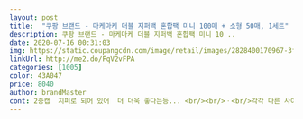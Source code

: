 ```yaml
---
layout: post 
title:  "쿠팡 브랜드 - 마케마케 더블 지퍼백 혼합팩 미니 100매 + 소형 50매, 1세트" 
description: 쿠팡 브랜드 - 마케마케 더블 지퍼백 혼합팩 미니 10 ..
date: 2020-07-16 00:31:03 
img: https://static.coupangcdn.com/image/retail/images/2828400170967-3fb363eb-f4f4-47b9-a8ee-ce040ec5d169.jpg 
linkUrl: http://me2.do/FqV2vFPA 
categories: [1005] 
color: 43A047 
price: 8040 
author: brandMaster 
cont: 2중캡  지퍼로 되어 있어  더 더욱 좋다는등... <br/><br/>ㆍ<br/>각각 다른 사이즈로 한박스에서 내가 필요로<br/>감ㆍ사ㆍ합ㆍ니ㆍ다<br/>개별포장 집에서 다시하려면 시간내야하고<br/>개수대밑에 보관ㅎㅎ<br/>공기빼면서 가운데를 막아주면.<br/>.<br/><br/>구매동기<br/>구매이유<br/>그게더 편합니다<br/>그리고 이중지퍼백 사이즈별.<br/>.<br/><br/>그전에는  오랫동안크린랲에 의존 했는데... <br/>.<br/>.<br/><br/>납작하게 보관도 잘되고<br/>냉동고 자리가 많이생기고 찾아먹기 좋음<br/>냉장 냉동실에 보관용이 하구요 먹다 남은 음식<br/> 
---
```

 